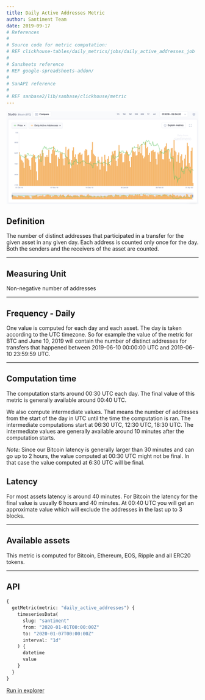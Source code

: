 ```yaml
---
title: Daily Active Addresses Metric
author: Santiment Team
date: 2019-09-17
# References
#
# Source code for metric computation:
# REF clickhouse-tables/daily_metrics/jobs/daily_active_addresses_job
#
# Sansheets reference
# REF google-spreadsheets-addon/
#
# SanAPI reference
#
# REF sanbase2/lib/sanbase/clickhouse/metric
---
```


![Daily Active Addresses for Bitcoin](bitcoin-daa.png)

## Definition

The number of distinct addresses that participated in a transfer for the given asset in any given day. Each address is counted only once for the day. Both the senders and the receivers of the asset are counted.

---

## Measuring Unit

Non-negative number of addresses

---

## Frequency - Daily

One value is computed for each day and each asset. The day is taken
according to the UTC timezone. So for example the value of the metric
for BTC and June 10, 2019 will contain the number of distinct
addresses for transfers that happened between 2019-06-10 00:00:00 UTC
and 2019-06-10 23:59:59 UTC.

---

## Computation time

The computation starts around 00:30 UTC each day. The final value of
this metric is generally available around 00:40 UTC.

We also compute intermediate values. That means the number of
addresses from the start of the day in UTC until the time the
computation is ran. The intermediate computations start at 06:30 UTC,
12:30 UTC, 18:30 UTC. The intermediate values are generally available
around 10 minutes after the computation starts.

_Note:_ Since our Bitcoin latency is generally larger than 30 minutes
and can go up to 2 hours, the value computed at 00:30 UTC might not be
final. In that case the value computed at 6:30 UTC will be final.

## Latency

For most assets latency is around 40 minutes. For Bitcoin the latency
for the final value is usually 6 hours and 40 minutes. At 00:40 UTC
you will get an approximate value which will exclude the addresses in
the last up to 3 blocks.

---

## Available assets

This metric is computed for Bitcoin, Ethereum, EOS, Ripple and all
ERC20 tokens.

---

## API

```graphql
{
  getMetric(metric: "daily_active_addresses") {
    timeseriesData(
      slug: "santiment"
      from: "2020-01-01T00:00:00Z"
      to: "2020-01-07T00:00:00Z"
      interval: "1d"
    ) {
      datetime
      value
    }
  }
}
```

[Run in explorer](<https://api.santiment.net/graphiql?query=%7B%0A%20%20getMetric(metric%3A%20%22daily_active_addresses%22)%20%7B%0A%20%20%20%20timeseriesData(%0A%20%20%20%20%20%20slug%3A%20%22santiment%22%0A%20%20%20%20%20%20from%3A%20%222020-01-01T00%3A00%3A00Z%22%0A%20%20%20%20%20%20to%3A%20%222020-01-07T00%3A00%3A00Z%22%0A%20%20%20%20%20%20interval%3A%20%221d%22%0A%20%20%20%20)%20%7B%0A%20%20%20%20%20%20datetime%0A%20%20%20%20%20%20value%0A%20%20%20%20%7D%0A%20%20%7D%0A%7D>)
